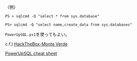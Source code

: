 （例）

```
PS > sqlcmd -Q "select * from sys.database"

PS> sqlcmd -Q "select name,create_data from sys.databases"
```

`PowerUpSQL.ps1`を使ってもよい。

c.f.) [HackTheBox-Monte Verde](https://youtu.be/HTJjPZvOtJ4?t=1757)

[PowerUpSQL cheat sheet](https://github.com/tacom6/PowerUpSQL/blob/master/PowerUpSQL-CheatSheet.md)
